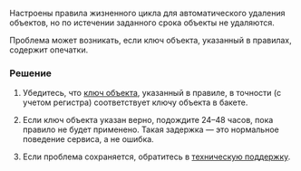 Настроены правила жизненного цикла для автоматического удаления объектов, но по истечении заданного срока объекты не удаляются.

Проблема может возникать, если ключ объекта, указанный в правилах, содержит опечатки.

### Решение

1. Убедитесь, что [ключ объекта](/ru/storage/s3/concepts/about#object_key), указанный в правиле, в точности (с учетом регистра) соответствует ключу объекта в бакете.

1. Если ключ объекта указан верно, подождите 24–48 часов, пока правило не будет применено. Такая задержка — это нормальное поведение сервиса, а не ошибка.

1. Если проблема сохраняется, обратитесь в [техническую поддержку](/ru/contacts).
